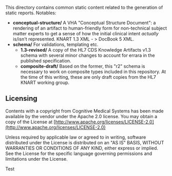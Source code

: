 This directory contains common static content related to the generation of static reports. 
Notables:

* **conceptual-structure/** A VHA "Conceptual Structure Document": a rendering of an artifact to human-friendly form for non-technical subject matter experts to get a sense of how the initial clinical intent _actually_ is/isn't represented. KNART 1.3 XML - > DocBook 5 XML.
* **schema/** For validations, templating etc.
	* **1.3-revised/** A copy of the HL7 CDS Knowledge Artifacts v1.3 schema with several minor changes to account for errara in the published specification.
	* **composite-draft/** Based on the former, this "r2" schema is necessary to work on composite types included in this repository. At the time of this writing, these are only draft copies from the HL7 KNART working group.

## Licensing

Contents with a copyright from Cognitive Medical Systems has been made available by the vendor under the Apache 2.0 license. You may obtain a copy of the License at [http://www.apache.org/licenses/LICENSE-2.0](http://www.apache.org/licenses/LICENSE-2.0)

Unless required by applicable law or agreed to in writing, software distributed under the License is distributed on an "AS IS" BASIS, WITHOUT
WARRANTIES OR CONDITIONS OF ANY KIND, either express or implied. See the License for the specific language governing permissions
and limitations under the License.

Test

